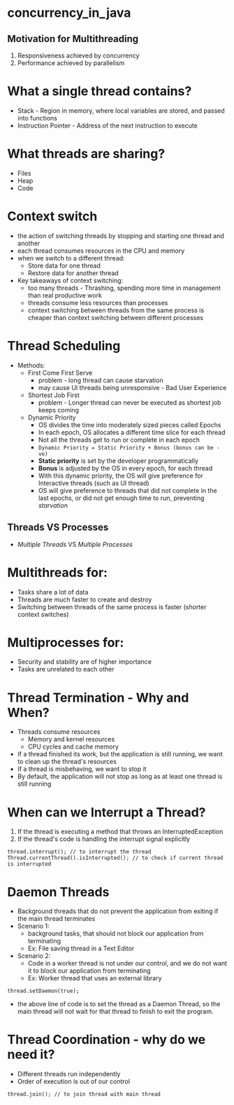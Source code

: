 # concurrency_in_java

## Motivation for Multithreading
1. Responsiveness achieved by concurrency
2. Performance achieved by parallelism


# What a single thread contains?
- Stack - Region in memory, where local variables are stored, and passed into functions
- Instruction Pointer - Address of the next instruction to execute

# What threads are sharing?
- Files
- Heap
- Code

# Context switch
- the action of switching threads by stopping and starting one thread and another
- each thread consumes resources in the CPU and memory
- when we switch to a different thread:
    - Store data for one thread
    - Restore data for another thread
- Key takeaways of context switching:
    - too many threads - Thrashing, spending more time in management than real productive work
    - threads consume less resources than processes
    - context switching between threads from the same process is cheaper than context switching between different processes

# Thread Scheduling
- Methods: 
    - First Come First Serve
        - problem - long thread can cause starvation
        - may cause UI threads being unresponsive - Bad User Experience
    - Shortest Job First
        - problem - Longer thread can never be executed as shortest job keeps coming
    - Dynamic Priority 
        - OS divides the time into moderately sized pieces called Epochs 
        - In each epoch, OS allocates a different time slice for each thread
        - Not all the threads get to run or complete in each epoch
        - ```Dynamic Priority = Static Priority + Bonus (bonus can be -ve)```
        - **Static priority** is set by the developer programmatically
        - **Bonus** is adjusted by the OS in every epoch, for each thread
        - With this dynamic priority, the OS will give preference for Interactive threads (such as UI thread)
        - OS will give preference to threads that did not complete in the last epochs, or did not get enough time to run, preventing *starvation*

## Threads VS Processes
- *Multiple Threads* VS *Multiple Processes*

# Multithreads for:
- Tasks share a lot of data
- Threads are much faster to create and destroy
- Switching between threads of the same process is faster (shorter context switches)

# Multiprocesses for:
- Security and stability are of higher importance
- Tasks are unrelated to each other

# Thread Termination - Why and When?
- Threads consume resources
    - Memory and kernel resources
    - CPU cycles and cache memory
- If a thread finished its work, but the application is still running, we want to clean up the thread's resources
- If a thread is misbehaving, we want to stop it
- By default, the application will not stop as long as at least one thread is still running

# When can we Interrupt a Thread?
1. If the thread is executing a method that throws an InterruptedException
2. If the thread's code is handling the interrupt signal explicitly
```
thread.interrupt(); // to interrupt the thread
Thread.currentThread().isInterrupted(); // to check if current thread is interrupted
```

# Daemon Threads
- Background threads that do not prevent the application from exiting if the main thread terminates
- Scenario 1:
    - background tasks, that should not block our application from terminating
    - Ex: File saving thread in a Text Editor
- Scenario 2:
    - Code in a worker thread is not under our control, and we do not want it to block our application from terminating
    - Ex: Worker thread that uses an external library
```
thread.setDaemon(true);
```
- the above line of code is to set the thread as a Daemon Thread, so the main thread will not wait for that thread to finish to exit the program. 

# Thread Coordination - why do we need it?
- Different threads run independently
- Order of execution is out of our control
```
thread.join(); // to join thread with main thread
```
